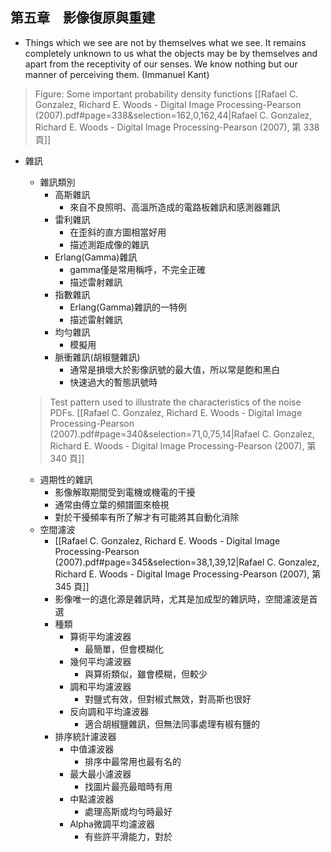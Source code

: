 ## 第五章　影像復原與重建
- Things which we see are not by themselves what we see. It remains completely unknown to us what the objects may be by themselves and apart from the receptivity of our senses. We know nothing but our manner of perceiving them. (Immanuel Kant)
> Figure: Some important probability density functions [[Rafael C. Gonzalez, Richard E. Woods - Digital Image Processing-Pearson (2007).pdf#page=338&selection=162,0,162,44|Rafael C. Gonzalez, Richard E. Woods - Digital Image Processing-Pearson (2007), 第 338 頁]]

- 雜訊
	- 雜訊類別
		- 高斯雜訊
			- 來自不良照明、高溫所造成的電路板雜訊和感測器雜訊
		- 雷利雜訊
			- 在歪斜的直方圖相當好用
			- 描述測距成像的雜訊
		- Erlang(Gamma)雜訊
			- gamma僅是常用稱呼，不完全正確
			- 描述雷射雜訊
		- 指數雜訊
			- Erlang(Gamma)雜訊的一特例
			- 描述雷射雜訊
		- 均勻雜訊
			- 模擬用
		- 脈衝雜訊(胡椒鹽雜訊)
			- 通常是損壞大於影像訊號的最大值，所以常是飽和黑白
			- 快速過大的暫態訊號時
	> 	Test pattern used to illustrate the characteristics of the noise PDFs. [[Rafael C. Gonzalez, Richard E. Woods - Digital Image Processing-Pearson (2007).pdf#page=340&selection=71,0,75,14|Rafael C. Gonzalez, Richard E. Woods - Digital Image Processing-Pearson (2007), 第 340 頁]]
	
	- 週期性的雜訊
		- 影像解取期間受到電機或機電的干擾
		- 通常由傅立葉的頻譜圖來檢視
		- 對於干擾頻率有所了解才有可能將其自動化消除
	- 空間濾波
		- [[Rafael C. Gonzalez, Richard E. Woods - Digital Image Processing-Pearson (2007).pdf#page=345&selection=38,1,39,12|Rafael C. Gonzalez, Richard E. Woods - Digital Image Processing-Pearson (2007), 第 345 頁]]
		- 影像唯一的退化源是雜訊時，尤其是加成型的雜訊時，空間濾波是首選
		- 種類
			- 算術平均濾波器
				- 最簡單，但會模糊化
			- 幾何平均濾波器
				- 與算術類似，雖會模糊，但較少
			- 調和平均濾波器
				- 對鹽式有效，但對椒式無效，對高斯也很好
			- 反向調和平均濾波器
				- 適合胡椒鹽雜訊，但無法同事處理有椒有鹽的
		- 排序統計濾波器
			- 中值濾波器
				- 排序中最常用也最有名的
			- 最大最小濾波器
				- 找圖片最亮最暗時有用
			- 中點濾波器
				- 處理高斯或均勻時最好
			- Alpha微調平均濾波器
				- 有些許平滑能力，對於